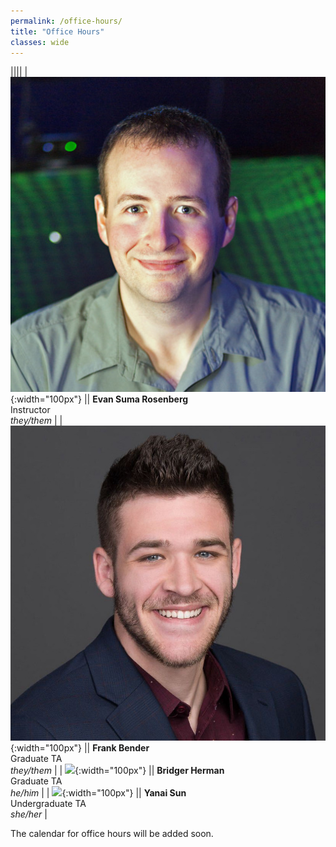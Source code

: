 ```yaml
---
permalink: /office-hours/
title: "Office Hours"
classes: wide
---
```


||||
| ![](/images/evan.jpg){:width="100px"} || **Evan Suma Rosenberg** <br> Instructor <br> *they/them* |
| ![](/images/frank.jpg){:width="100px"} || **Frank Bender** <br> Graduate TA <br> *they/them* |
| ![](/images/bridger.png){:width="100px"} || **Bridger Herman** <br> Graduate TA <br> *he/him* |
| ![](/images/yanai.png){:width="100px"} || **Yanai Sun** <br> Undergraduate TA <br> *she/her* |

The calendar for office hours will be added soon.